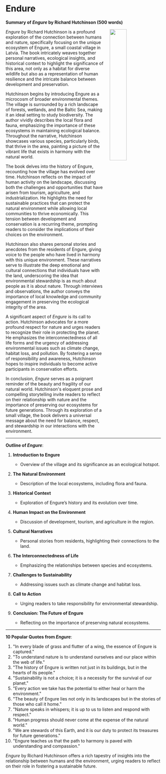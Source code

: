 # Endure

**Summary of *Engure* by Richard Hutchinson (500 words)**

<img src="https://m.media-amazon.com/images/I/51+AE8W600L._SL250_.jpg" style="float:right;width:33%; padding-left:20px; padding-bottom:20px;"/>

*Engure* by Richard Hutchinson is a profound exploration of the connection between humans and nature, specifically focusing on the unique ecosystem of Engure, a small coastal village in Latvia. The book intricately weaves together personal narratives, ecological insights, and historical context to highlight the significance of this area, not only as a habitat for diverse wildlife but also as a representation of human resilience and the intricate balance between development and preservation.

Hutchinson begins by introducing Engure as a microcosm of broader environmental themes. The village is surrounded by a rich landscape of forests, wetlands, and the Baltic Sea, making it an ideal setting to study biodiversity. The author vividly describes the local flora and fauna, emphasizing the importance of these ecosystems in maintaining ecological balance. Throughout the narrative, Hutchinson showcases various species, particularly birds, that thrive in the area, painting a picture of the vibrant life that exists in harmony with the natural world.

The book delves into the history of Engure, recounting how the village has evolved over time. Hutchinson reflects on the impact of human activity on the landscape, discussing both the challenges and opportunities that have arisen from tourism, agriculture, and industrialization. He highlights the need for sustainable practices that can protect the natural environment while allowing local communities to thrive economically. This tension between development and conservation is a recurring theme, prompting readers to consider the implications of their choices on the environment.

Hutchinson also shares personal stories and anecdotes from the residents of Engure, giving voice to the people who have lived in harmony with this unique environment. These narratives serve to illustrate the deep emotional and cultural connections that individuals have with the land, underscoring the idea that environmental stewardship is as much about people as it is about nature. Through interviews and observations, the author conveys the importance of local knowledge and community engagement in preserving the ecological integrity of the area.

A significant aspect of *Engure* is its call to action. Hutchinson advocates for a more profound respect for nature and urges readers to recognize their role in protecting the planet. He emphasizes the interconnectedness of all life forms and the urgency of addressing environmental issues such as climate change, habitat loss, and pollution. By fostering a sense of responsibility and awareness, Hutchinson hopes to inspire individuals to become active participants in conservation efforts.

In conclusion, *Engure* serves as a poignant reminder of the beauty and fragility of our natural world. Hutchinson's eloquent prose and compelling storytelling invite readers to reflect on their relationship with nature and the importance of preserving our ecosystems for future generations. Through its exploration of a small village, the book delivers a universal message about the need for balance, respect, and stewardship in our interactions with the environment.

---

**Outline of *Engure***:

1. **Introduction to Engure**
   - Overview of the village and its significance as an ecological hotspot.

2. **The Natural Environment**
   - Description of the local ecosystems, including flora and fauna.

3. **Historical Context**
   - Exploration of Engure’s history and its evolution over time.

4. **Human Impact on the Environment**
   - Discussion of development, tourism, and agriculture in the region.

5. **Cultural Narratives**
   - Personal stories from residents, highlighting their connections to the land.

6. **The Interconnectedness of Life**
   - Emphasizing the relationships between species and ecosystems.

7. **Challenges to Sustainability**
   - Addressing issues such as climate change and habitat loss.

8. **Call to Action**
   - Urging readers to take responsibility for environmental stewardship.

9. **Conclusion: The Future of Engure**
   - Reflecting on the importance of preserving natural ecosystems.

---

**10 Popular Quotes from *Engure***:

1. "In every blade of grass and flutter of a wing, the essence of Engure is captured."
2. "To understand nature is to understand ourselves and our place within the web of life."
3. "The history of Engure is written not just in its buildings, but in the hearts of its people."
4. "Sustainability is not a choice; it is a necessity for the survival of our planet."
5. "Every action we take has the potential to either heal or harm the environment."
6. "The beauty of Engure lies not only in its landscapes but in the stories of those who call it home."
7. "Nature speaks in whispers; it is up to us to listen and respond with respect."
8. "Human progress should never come at the expense of the natural world."
9. "We are stewards of this Earth, and it is our duty to protect its treasures for future generations."
10. "Engure teaches us that the path to harmony is paved with understanding and compassion."

*Engure* by Richard Hutchinson offers a rich tapestry of insights into the relationship between humans and the environment, urging readers to reflect on their role in fostering a sustainable future.